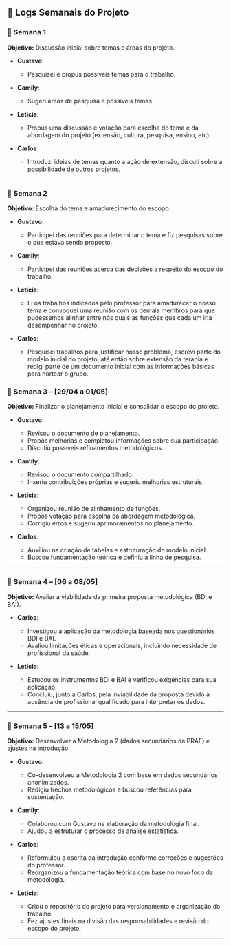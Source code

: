 ## 📘 Logs Semanais do Projeto

### 📅 Semana 1
**Objetivo:** Discussão inicial sobre temas e áreas do projeto.

- **Gustavo**:  
  - Pesquisei e propus possíveis temas para o trabalho.

- **Camily**:  
  - Sugeri áreas de pesquisa e possíveis temas.

- **Leticia**:  
  - Propus uma discussão e votação para escolha do tema e da abordagem do projeto (extensão, cultura, pesquisa, ensino, etc).

- **Carlos**:  
  - Introduzi ideias de temas quanto a ação de extensão, discuti sobre a possibilidade de outros projetos.

---

### 📅 Semana 2
**Objetivo:** Escolha do tema e amadurecimento do escopo.

- **Gustavo**:  
  - Participei das reuniões para determinar o tema e fiz pesquisas sobre o que estava sendo proposto.

- **Camily**:  
  - Participei das reuniões acerca das decisões a respeito do escopo do trabalho.

- **Leticia**:  
  - Li os trabalhos indicados pelo professor para amadurecer o nosso tema e convoquei uma reunião com os demais membros para que pudéssemos alinhar entre nós quais as funções que cada um iria desempenhar no projeto.

- **Carlos**:  
  - Pesquisei trabalhos para justificar nosso problema, escrevi parte do modelo inicial do projeto, até então sobre extensão da terapia e redigi parte de um documento inicial com as informações básicas para nortear o grupo.

### 📅 Semana 3 – [29/04 a 01/05]
**Objetivo:** Finalizar o planejamento inicial e consolidar o escopo do projeto.

- **Gustavo**:  
  - Revisou o documento de planejamento.  
  - Propôs melhorias e completou informações sobre sua participação.  
  - Discutiu possíveis refinamentos metodológicos.

- **Camily**:  
  - Revisou o documento compartilhado.  
  - Inseriu contribuições próprias e sugeriu melhorias estruturais.

- **Leticia**:  
  - Organizou reunião de alinhamento de funções.  
  - Propôs votação para escolha da abordagem metodológica.  
  - Corrigiu erros e sugeriu aprimoramentos no planejamento.

- **Carlos**:  
  - Auxiliou na criação de tabelas e estruturação do modelo inicial.  
  - Buscou fundamentação teórica e definiu a linha de pesquisa.

---

### 📅 Semana 4 – [06 a 08/05]
**Objetivo:** Avaliar a viabilidade da primeira proposta metodológica (BDI e BAI).

- **Carlos**:  
  - Investigou a aplicação da metodologia baseada nos questionários BDI e BAI.  
  - Avaliou limitações éticas e operacionais, incluindo necessidade de profissional da saúde.

- **Leticia**:  
  - Estudou os instrumentos BDI e BAI e verificou exigências para sua aplicação.  
  - Concluiu, junto a Carlos, pela inviabilidade da proposta devido à ausência de profissional qualificado para interpretar os dados.

---

### 📅 Semana 5 – [13 a 15/05]
**Objetivo:** Desenvolver a Metodologia 2 (dados secundários da PRAE) e ajustes na introdução.

- **Gustavo**:  
  - Co-desenvolveu a Metodologia 2 com base em dados secundários anonimizados.  
  - Redigiu trechos metodológicos e buscou referências para sustentação.

- **Camily**:  
  - Colaborou com Gustavo na elaboração da metodologia final.  
  - Ajudou a estruturar o processo de análise estatística.

- **Carlos**:  
  - Reformulou a escrita da introdução conforme correções e sugestões do professor.  
  - Reorganizou a fundamentação teórica com base no novo foco da metodologia.

- **Leticia**:  
  - Criou o repositório do projeto para versionamento e organização do trabalho.  
  - Fez ajustes finais na divisão das responsabilidades e revisão do escopo do projeto.

---
